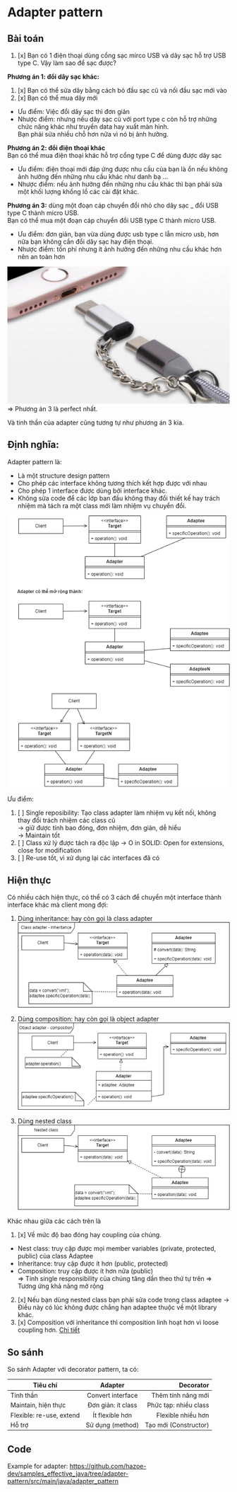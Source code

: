 # Adapter pattern
## Bài toán
1. [x] Bạn có 1 điện thoại dùng cổng sạc mirco USB và dây sạc hỗ trợ USB type C. Vậy làm sao để sạc được?  
   
**Phương án 1: đổi dây sạc khác:**  
1. [x] Bạn có thể sửa dây bằng cách bỏ đầu sạc cũ và nối đầu sạc mới vào
2. [x] Bạn có thể mua dây mới   
- Ưu điểm: Việc đổi dây sạc thì đơn giản
- Nhược điểm: nhưng nếu dây sạc cũ với port type c còn hỗ trợ những chức năng khác như truyền data hay xuất màn hình.   
Bạn phải sửa nhiều chỗ hơn nữa vì nó bị ảnh hưởng.

**Phương án 2: đổi điện thoại khác**  
Bạn có thể mua điện thoại khác hỗ trợ cổng type C để dùng được dây sạc
- Ưu điểm: điện thoại mới đáp ứng được nhu cầu của bạn là ổn nếu không ảnh hưởng đến những nhu cầu khác như danh bạ ...
- Nhược điểm: nếu ảnh hưởng đến những nhu cầu khác thì bạn phải sửa một khối lượng khổng lồ các cài đặt khác.

**Phương án 3:** dùng một đoạn cáp chuyển đổi nhỏ cho dây sạc _ đổi USB type C thành micro USB.  
Bạn có thể mua một đoạn cáp chuyển đổi USB type C thành micro USB.
- Ưu điểm: đơn giản, bạn vừa dùng được usb type c lẫn micro usb, hơn nữa bạn không cần đổi dây sạc hay điện thoại.
- Nhược điểm: tốn phí nhưng ít ảnh hưởng đến những nhu cầu khác hơn nên an toàn hơn

![Minh họa](images/adapter%20example.png)  
=> Phương án 3 là perfect nhất.

Và tinh thần của adapter cũng tương tự như phương án 3 kia.

## Định nghĩa:
Adapter pattern là:
- Là một structure design pattern
- Cho phép các interface không tương thích kết hợp được với nhau
- Cho phép 1 interface được dùng bởi interface khác.
- Không sửa code để các lớp ban đầu không thay đổi thiết kế hay trách nhiệm mà tách ra một class mới làm nhiệm vụ chuyển đổi. 

![Minh họa](images/adapter.png)

Ưu điểm:
1. [ ] Single reposibility: Tạo class adapter làm nhiệm vụ kết nối, không thay đổi trách nhiệm các class cũ   
-> giữ được tính bao đóng, đơn nhiệm, đơn giản, dễ hiểu  
-> Maintain tốt
2. [ ] Class xử lý được tách ra độc lập -> O in SOLID: Open for extensions, close for modification
3. [ ] Re-use tốt, vì xử dụng lại các interfaces đã có      


## Hiện thực
Có nhiều cách hiện thực, có thể có 3 cách để chuyển một interface thành interface khác mà client mong đợi:
1. Dùng inheritance: hay còn gọi là class adapter  
![Class adapter](images/class_adapter.png)
2. Dùng composition: hay còn gọi là object adapter  
   ![Object adapter](images/object_adapter.png)

3. Dùng nested class  
   ![Class adapter](images/Nested_adapter.png)

Khác nhau giữa các cách trên là 
1. [x] Về mức độ bao đóng hay coupling của chúng.
- Nest class: truy cập được mọi member variables (private, protected, public) của class Adaptee
- Inheritance: truy cập được ít hơn (public, protected)
- Composition: truy cập được ít hơn nữa (public)  
  => Tính single responsibility của chúng tăng dần theo thứ tự trên
  => Tương ứng khả năng mở rộng  
2. [x] Nếu bạn dùng nested class bạn phải sửa code trong class adaptee -> Điều này có lúc không được chẳng hạn adaptee thuộc về một library khác.
3. [x] Composition với inheritance thì composition linh hoạt hơn vì loose coupling hơn. 
 [Chi tiết](https://github.com/hazoe-dev/samples_effective_java/blob/main/documents/Inheritance_with_Composition.md)

## So sánh
So sánh Adapter với decorator pattern, ta có:

| Tiêu chí                 |      Adapter       |             Decorator |
|--------------------------|:------------------:|----------------------:|
| Tinh thần                | Convert interface  |    Thêm tính năng mới |
| Maintain, hiện thực      | Đơn giản: ít class | Phức tạp: nhiều class |
| Flexible: re-use, extend |  Ít flexible hơn   |    Flexible nhiều hơn |
| Hỗ trợ                   |  Sử dụng (method)  | Tạo mới (Constructor) |

## Code
Example for adapter:
https://github.com/hazoe-dev/samples_effective_java/tree/adapter-pattern/src/main/java/adapter_pattern



